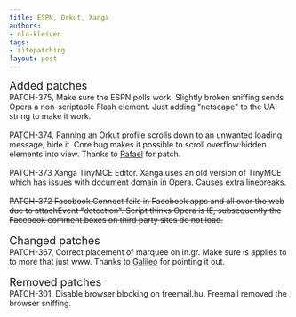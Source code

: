 ```yaml
---
title: ESPN, Orkut, Xanga
authors:
- ola-kleiven
tags:
- sitepatching
layout: post
---
```

<span style="font-size: 140%">Added patches</span><br/>PATCH-375, Make sure the ESPN polls work. Slightly broken sniffing sends Opera a non-scriptable Flash element. Just adding &quot;netscape&quot; to the UA-string to make it work.<br/><br/>PATCH-374, Panning an Orkut profile scrolls down to an unwanted loading message, hide it. Core bug makes it possible to scroll overflow:hidden elements into view. Thanks to <a href="http://my.opera.com/rafaelluik/" target="_blank">Rafael</a> for patch.<br/><br/>PATCH-373 Xanga TinyMCE Editor. Xanga uses an old version of TinyMCE which has issues with document domain in Opera. Causes extra linebreaks.<br/><br/><s>PATCH-372 Facebook Connect fails in Facebook apps and all over the web due to attachEvent &quot;detection&quot;. Script thinks Opera is IE, subsequently the Facebook comment boxes on third party sites do not load.</s> <br/><br/><span style="font-size: 140%">Changed patches</span><br/>PATCH-367, Correct placement of marquee on in.gr. Make sure is applies to to more that just www. Thanks to <a href="http://my.opera.com/Galileo/" target="_blank">Galileo</a> for pointing it out.<br/> <br/><span style="font-size: 140%">Removed patches</span><br/>PATCH-301, Disable browser blocking on freemail.hu. Freemail removed the browser sniffing.
